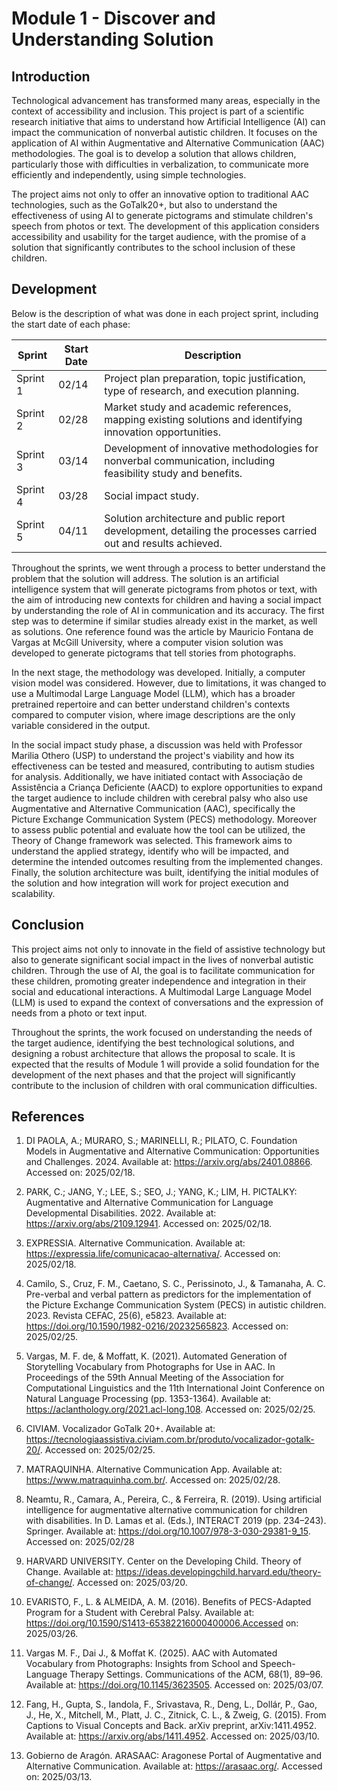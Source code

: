 # Module 1 - Discover and Understanding Solution

## Introduction

Technological advancement has transformed many areas, especially in the context of accessibility and inclusion. This project is part of a scientific research initiative that aims to understand how Artificial Intelligence (AI) can impact the communication of nonverbal autistic children. It focuses on the application of AI within Augmentative and Alternative Communication (AAC) methodologies. The goal is to develop a solution that allows children, particularly those with difficulties in verbalization, to communicate more efficiently and independently, using simple technologies.

The project aims not only to offer an innovative option to traditional AAC technologies, such as the GoTalk20+, but also to understand the effectiveness of using AI to generate pictograms and stimulate children's speech from photos or text. The development of this application considers accessibility and usability for the target audience, with the promise of a solution that significantly contributes to the school inclusion of these children.

## Development

Below is the description of what was done in each project sprint, including the start date of each phase:

| Sprint   | Start Date | Description                                                                 |
|----------|-------------|------------------------------------------------------------------------------|
| Sprint 1 | 02/14       | Project plan preparation, topic justification, type of research, and execution planning. |
| Sprint 2 | 02/28       | Market study and academic references, mapping existing solutions and identifying innovation opportunities. |
| Sprint 3 | 03/14       | Development of innovative methodologies for nonverbal communication, including feasibility study and benefits. |
| Sprint 4 | 03/28       | Social impact study.                                                        |
| Sprint 5 | 04/11       | Solution architecture and public report development, detailing the processes carried out and results achieved. |

Throughout the sprints, we went through a process to better understand the problem that the solution will address. The solution is an artificial intelligence system that will generate pictograms from photos or text, with the aim of introducing new contexts for children and having a social impact by understanding the role of AI in communication and its accuracy. The first step was to determine if similar studies already exist in the market, as well as solutions. One reference found was the article by Mauricio Fontana de Vargas at McGill University, where a computer vision solution was developed to generate pictograms that tell stories from photographs.

In the next stage, the methodology was developed. Initially, a computer vision model was considered. However, due to limitations, it was changed to use a Multimodal Large Language Model (LLM), which has a broader pretrained repertoire and can better understand children's contexts compared to computer vision, where image descriptions are the only variable considered in the output.

In the social impact study phase, a discussion was held with Professor Marilia Othero (USP) to understand the project's viability and how its effectiveness can be tested and measured, contributing to autism studies for analysis. Additionally, we have initiated contact with Associação de Assistência a Criança Deficiente (AACD) to explore opportunities to expand the target audience to include children with cerebral palsy who also use Augmentative and Alternative Communication (AAC), specifically the Picture Exchange Communication System (PECS) methodology. Moreover to assess public potential and evaluate how the tool can be utilized, the Theory of Change framework was selected. This framework aims to understand the applied strategy, identify who will be impacted, and determine the intended outcomes resulting from the implemented changes. Finally, the solution architecture was built, identifying the initial modules of the solution and how integration will work for project execution and scalability.

## Conclusion

This project aims not only to innovate in the field of assistive technology but also to generate significant social impact in the lives of nonverbal autistic children. Through the use of AI, the goal is to facilitate communication for these children, promoting greater independence and integration in their social and educational interactions. A Multimodal Large Language Model (LLM) is used to expand the context of conversations and the expression of needs from a photo or text input.

Throughout the sprints, the work focused on understanding the needs of the target audience, identifying the best technological solutions, and designing a robust architecture that allows the proposal to scale. It is expected that the results of Module 1 will provide a solid foundation for the development of the next phases and that the project will significantly contribute to the inclusion of children with oral communication difficulties.

## References

1. DI PAOLA, A.; MURARO, S.; MARINELLI, R.; PILATO, C. Foundation Models in Augmentative and Alternative Communication: Opportunities and Challenges. 2024. Available at: https://arxiv.org/abs/2401.08866. Accessed on: 2025/02/18.

2. PARK, C.; JANG, Y.; LEE, S.; SEO, J.; YANG, K.; LIM, H. PICTALKY: Augmentative and Alternative Communication for Language Developmental Disabilities. 2022. Available at: https://arxiv.org/abs/2109.12941. Accessed on: 2025/02/18.

3. EXPRESSIA. Alternative Communication. Available at: https://expressia.life/comunicacao-alternativa/. Accessed on: 2025/02/18.

4. Camilo, S., Cruz, F. M., Caetano, S. C., Perissinoto, J., & Tamanaha, A. C. Pre-verbal and verbal pattern as predictors for the implementation of the Picture Exchange Communication System (PECS) in autistic children. 2023. Revista CEFAC, 25(6), e5823. Available at: https://doi.org/10.1590/1982-0216/20232565823. Accessed on: 2025/02/25.

5. Vargas, M. F. de, & Moffatt, K. (2021). Automated Generation of Storytelling Vocabulary from Photographs for Use in AAC. In Proceedings of the 59th Annual Meeting of the Association for Computational Linguistics and the 11th International Joint Conference on Natural Language Processing (pp. 1353-1364). Available at: https://aclanthology.org/2021.acl-long.108. Accessed on: 2025/02/25.

6. CIVIAM. Vocalizador GoTalk 20+. Available at: https://tecnologiaassistiva.civiam.com.br/produto/vocalizador-gotalk-20/. Accessed on: 2025/02/25. 

7. MATRAQUINHA. Alternative Communication App. Available at: https://www.matraquinha.com.br/. Accessed on: 2025/02/28.

8. Neamtu, R., Camara, A., Pereira, C., & Ferreira, R. (2019). Using artificial intelligence for augmentative alternative communication for children with disabilities. In D. Lamas et al. (Eds.), INTERACT 2019 (pp. 234–243). Springer.  Available at: https://doi.org/10.1007/978-3-030-29381-9_15. Accessed on: 2025/02/28

9. HARVARD UNIVERSITY. Center on the Developing Child. Theory of Change. Available at: https://ideas.developingchild.harvard.edu/theory-of-change/. Accessed on: 2025/03/20.

10. EVARISTO, F., L. & ALMEIDA, A. M. (2016). Benefits of PECS-Adapted Program for a Student with Cerebral Palsy. Available at: https://doi.org/10.1590/S1413-65382216000400006.Accessed on: 2025/03/26.

11. Vargas M. F., Dai J., & Moffat K. (2025). AAC with Automated Vocabulary from Photographs: Insights from School and Speech-Language Therapy Settings. Communications of the ACM, 68(1), 89–96. Available at: https://doi.org/10.1145/3623505. Accessed on: 2025/03/07.

12. Fang, H., Gupta, S., Iandola, F., Srivastava, R., Deng, L., Dollár, P., Gao, J., He, X., Mitchell, M., Platt, J. C., Zitnick, C. L., & Zweig, G. (2015). From Captions to Visual Concepts and Back. arXiv preprint, arXiv:1411.4952. Available at: https://arxiv.org/abs/1411.4952. Accessed on: 2025/03/10.

13. Gobierno de Aragón. ARASAAC: Aragonese Portal of Augmentative and Alternative Communication. Available at: https://arasaac.org/. Accessed on: 2025/03/13.
